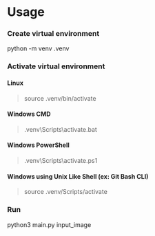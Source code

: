 # Usage

### Create virtual environment
python -m venv .venv

### Activate virtual environment
#### Linux
> source .venv/bin/activate

#### Windows CMD
> .venv\Scripts\activate.bat

#### Windows PowerShell
> .venv\Scripts\activate.ps1

#### Windows using Unix Like Shell (ex: Git Bash CLI)
> source .venv/Scripts/activate

### Run
python3 main.py input_image
